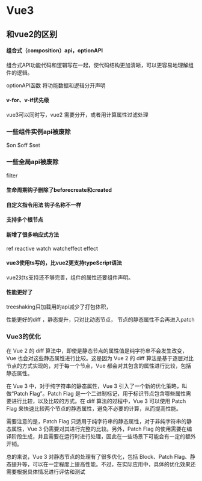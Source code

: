 # Vue3





## 和vue2的区别



#### 组合式（composition）api，optionAPI

组合式API功能代码和逻辑写在一起，使代码结构更加清晰，可以更容易地理解组件的逻辑。

optionAPI函数 将功能数据和逻辑分开声明



#### v-for、v-if优先级

vue3可以同时写，vue2 需要分开，或者用计算属性过滤处理

### 一些组件实例api被废除

$on $off $set

### 一些全局api被废除

filter

#### 生命周期钩子删除了beforecreate和created

#### 自定义指令用法 钩子名称不一样



#### 支持多个根节点



#### 新增了很多响应式方法

ref reactive  watch  watcheffect effect



#### vue3使用ts写的，比vue2更支持typeScript语法

vue2对ts支持还不够完善，组件的属性还要组件声明。



#### 性能更好了

treeshaking只加载用的api减少了打包体积，

性能更好的diff ，静态提升，只对比动态节点， 节点的静态属性不会再进入patch



### Vue3的优化

 

在 Vue 2 的 diff 算法中，即使是静态节点的属性值是纯字符串不会发生改变，Vue 也会对这些静态属性进行比较。这是因为 Vue 2 的 diff 算法是基于逐层对比节点的方式实现的，对于每一个节点，Vue 都会对其包含的属性进行比较，包括静态属性。

在 Vue 3 中，对于纯字符串的静态属性，Vue 3 引入了一个新的优化策略，叫做“Patch Flag”。Patch Flag 是一个二进制标记，用于标识节点包含哪些属性需要进行比较，以及比较的方式。在 diff 算法的过程中，Vue 3 可以使用 Patch Flag 来快速比较两个节点的静态属性，避免不必要的计算，从而提高性能。

需要注意的是，Patch Flag 只适用于纯字符串的静态属性，对于非纯字符串的静态属性，Vue 3 仍需要对其进行完整的比较。另外，Patch Flag 的使用需要在编译阶段生成，并且需要在运行时进行处理，因此在一些场景下可能会有一定的额外开销。

总的来说，Vue 3 对静态节点的处理有了很多优化，包括 Block、Patch Flag、静态提升等，可以在一定程度上提高性能。不过，在实际应用中，具体的优化效果还需要根据具体情况进行评估和测试